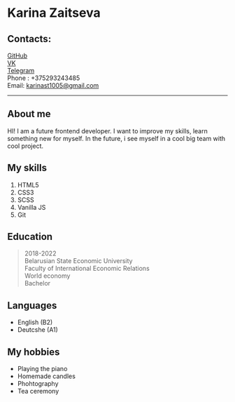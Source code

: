 # Karina Zaitseva
## Contacts: 
[GitHub](github.com/kzaytseva1005) \
[VK](vk.com/id160068123) \
[Telegram](t.me/karina_maff) \
Phone : +375293243485 \
Email: karinast1005@gmail.com 
***
## About me
HI! I am a future frontend developer. I want to improve my skills, learn something new for myself. In the future, i see myself in a cool big team with cool project.
## My skills
1) HTML5
2) CSS3
3) SCSS
4) Vanilla JS
5) Git
## Education
> 2018-2022\
> Belarusian State Economic University\
> Faculty of International Economic Relations\
> World economy\
> Bachelor

## Languages
- English (B2)
- Deutcshe (A1)
## My hobbies
- Playing the piano
- Homemade candles
- Phohtography
- Tea ceremony